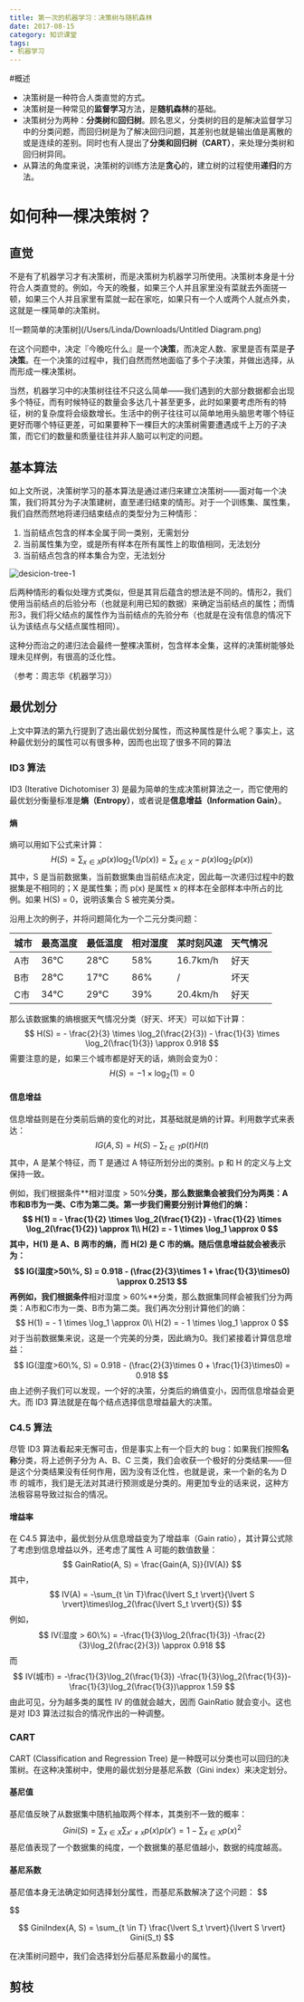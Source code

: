 ```yaml
---
title: 第一次的机器学习：决策树与随机森林
date: 2017-08-15
category: 知识课堂
tags: 
- 机器学习
---
```




#概述

* 决策树是一种符合人类直觉的方式。
* 决策树是一种常见的**监督学习**方法，是**随机森林**的基础。
* 决策树分为两种：**分类树**和**回归树**。顾名思义，分类树的目的是解决监督学习中的分类问题，而回归树是为了解决回归问题，其差别也就是输出值是离散的或是连续的差别。同时也有人提出了**分类和回归树（CART）**，来处理分类树和回归树异同。
* 从算法的角度来说，决策树的训练方法是**贪心**的，建立树的过程使用**递归**的方法。



# 如何种一棵决策树？

## 直觉

不是有了机器学习才有决策树，而是决策树为机器学习所使用。决策树本身是十分符合人类直觉的。例如，今天的晚餐，如果三个人并且家里没有菜就去外面搓一顿，如果三个人并且家里有菜就一起在家吃，如果只有一个人或两个人就点外卖，这就是一棵简单的决策树。

![一颗简单的决策树](/Users/Linda/Downloads/Untitled Diagram.png)

在这个问题中，决定『今晚吃什么』是一个**决策**，而决定人数、家里是否有菜是**子决策**。在一个决策的过程中，我们自然而然地面临了多个子决策，并做出选择，从而形成一棵决策树。

当然，机器学习中的决策树往往不只这么简单——我们遇到的大部分数据都会出现多个特征，而有时候特征的数量会多达几十甚至更多，此时如果要考虑所有的特征，树的复杂度将会级数增长。生活中的例子往往可以简单地用头脑思考哪个特征更好而哪个特征更差，可如果要种下一棵巨大的决策树需要遭遇成千上万的子决策，而它们的数量和质量往往并非人脑可以判定的问题。

## 基本算法

如上文所说，决策树学习的基本算法是通过递归来建立决策树——面对每一个决策，我们将其分为子决策建树，直至递归结束的情形。对于一个训练集、属性集，我们自然而然地将递归结束结点的类型分为三种情形：

1. 当前结点包含的样本全属于同一类别，无需划分
2. 当前属性集为空，或是所有样本在所有属性上的取值相同，无法划分
3. 当前结点包含的样本集合为空，无法划分

![desicion-tree-1](/Users/Linda/Downloads/desicion-tree-1.png)

后两种情形的看似处理方式类似，但是其背后蕴含的想法是不同的。情形2，我们使用当前结点的后验分布（也就是利用已知的数据）来确定当前结点的属性；而情形3，我们将父结点的属性作为当前结点的先验分布（也就是在没有信息的情况下认为该结点与父结点属性相同）。

这种分而治之的递归法会最终一整棵决策树，包含样本全集，这样的决策树能够处理未见样例，有很高的泛化性。

（参考：周志华《机器学习》）

## 最优划分

上文中算法的第九行提到了选出最优划分属性，而这种属性是什么呢？事实上，这种最优划分的属性可以有很多种，因而也出现了很多不同的算法

### ID3 算法

ID3 (Iterative Dichotomiser 3) 是最为简单的生成决策树算法之一，而它使用的最优划分衡量标准是**熵（Entropy）**，或者说是**信息增益（Information Gain）**。

#### 熵

熵可以用如下公式来计算：
$$
H(S) = \sum_{x\in X}p(x)\log_2(1/p(x)) = \sum_{x\in X}-p(x)\log_2(p(x))
$$
其中，S 是当前数据集，当前数据集由当前结点决定，因此每一次递归过程中的数据集是不相同的；X 是属性集；而 p(x) 是属性 x 的样本在全部样本中所占的比例。如果 H(S) = 0，说明该集合 S 被完美分类。

沿用上次的例子，并将问题简化为一个二元分类问题：

| 城市   | 最高温度 | 最低温度 | 相对湿度 | 某时刻风速    | 天气情况 |
| ---- | ---- | ---- | ---- | -------- | ---- |
| A市   | 36℃  | 28℃  | 58%  | 16.7km/h | 好天   |
| B市   | 28℃  | 17℃  | 86%  | /        | 坏天   |
| C市   | 34℃  | 29℃  | 39%  | 20.4km/h | 好天   |

那么该数据集的熵根据天气情况分类（好天、坏天）可以如下计算：
$$
H(S) = - \frac{2}{3} \times \log_2(\frac{2}{3}) - \frac{1}{3} \times \log_2(\frac{1}{3}) \approx 0.918
$$
需要注意的是，如果三个城市都是好天的话，熵则会变为0：
$$
H(S) = - 1 \times \log_2(1) = 0
$$

#### 信息增益

信息增益则是在分类前后熵的变化的对比，其基础就是熵的计算。利用数学式来表达：
$$
IG(A, S) = H(S) - \sum_{t\in T}p(t)H(t)
$$
其中，A 是某个特征，而 T 是通过 A 特征所划分出的类别。p 和 H 的定义与上文保持一致。

例如，我们根据条件**相对湿度 > 50%**分类，那么数据集会被我们分为两类：A市和B市为一类、C市为第二类。第一步我们需要分别计算他们的熵：
$$
H(1) = - \frac{1}{2} \times \log_2(\frac{1}{2}) - \frac{1}{2} \times \log_2(\frac{1}{2}) \approx 1\\
H(2) = - 1 \times \log_1 \approx 0
$$
其中，H(1) 是 A、B 两市的熵，而 H(2) 是 C 市的熵。随后信息增益就会被表示为：
$$
IG(湿度>50\%, S) = 0.918 - (\frac{2}{3}\times 1 + \frac{1}{3}\times0) \approx 0.2513
$$
再例如，我们根据条件**相对湿度 > 60%**分类，那么数据集同样会被我们分为两类：A市和C市为一类、B市为第二类。我们再次分别计算他们的熵：
$$
H(1) = - 1 \times \log_1 \approx 0\\
H(2) = - 1 \times \log_1 \approx 0
$$
对于当前数据集来说，这是一个完美的分类，因此熵为0。我们紧接着计算信息增益：
$$
IG(湿度>60\%,  S) = 0.918 - (\frac{2}{3}\times 0 + \frac{1}{3}\times0) = 0.918
$$
由上述例子我们可以发现，一个好的决策，分类后的熵值变小，因而信息增益会更大。而 ID3 算法就是在每个结点选择信息增益最大的决策。



### C4.5 算法

尽管 ID3 算法看起来无懈可击，但是事实上有一个巨大的 bug：如果我们按照**名称**分类，将上述例子分为 A、B、C 三类，我们会收获一个极好的分类结果——但是这个分类结果没有任何作用，因为没有泛化性，也就是说，来一个新的名为 D市 的城市，我们是无法对其进行预测或是分类的。用更加专业的话来说，这种方法极容易导致过拟合的情况。

#### 增益率

在 C4.5 算法中，最优划分从信息增益变为了增益率（Gain ratio），其计算公式除了考虑到信息增益以外，还考虑了属性 A 可能的数值数量：
$$
GainRatio(A, S) = \frac{Gain(A, S)}{IV(A)}
$$
其中，
$$
IV(A) = -\sum_{t \in T}\frac{\lvert S_t \rvert}{\lvert S \rvert}\times\log_2(\frac{\lvert S_t \rvert}{S})
$$
例如，
$$
IV(湿度 > 60\%) = -\frac{1}{3}\log_2(\frac{1}{3}) -\frac{2}{3}\log_2(\frac{2}{3}) \approx 0.918
$$
而
$$
IV(城市) = -\frac{1}{3}\log_2(\frac{1}{3}) -\frac{1}{3}\log_2(\frac{1}{3})-\frac{1}{3}\log_2(\frac{1}{3})\approx 1.59
$$
由此可见，分为越多类的属性 IV 的值就会越大，因而 GainRatio 就会变小。这也是对 ID3 算法过拟合的情况作出的一种调整。



### CART

CART (Classification and Regression Tree) 是一种既可以分类也可以回归的决策树。在这种决策树中，使用的最优划分是基尼系数（Gini index）来决定划分。

#### 基尼值

基尼值反映了从数据集中随机抽取两个样本，其类别不一致的概率：
$$
Gini(S) = \sum_{x \in X}\sum_{x' \neq x}p(x)p(x')  = 1 - \sum_{x\in X}p(x)^2
$$
基尼值表现了一个数据集的纯度，一个数据集的基尼值越小，数据的纯度越高。

#### 基尼系数

基尼值本身无法确定如何选择划分属性，而基尼系数解决了这个问题：
$$

$$

$$
GiniIndex(A, S) = \sum_{t \in T} \frac{\lvert S_t \rvert}{\lvert S \rvert} Gini(S_t)
$$

在决策树问题中，我们会选择划分后基尼系数最小的属性。

## 剪枝

